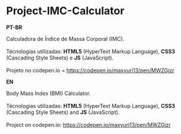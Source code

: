 # Project-IMC-Calculator

<strong>PT-BR</strong>

Calculadora de Índice de Massa Corporal (IMC).
<br><br>
Técnologias utilizadas: <strong>HTML5</strong> (HyperText Markup Language), <strong>CSS3</strong> (Cascading Style Sheets) e <strong>JS</strong> (JavaScript).
<br><br>
Projeto no codepen.io = https://codepen.io/maxyuri13/pen/MWZGjzr

<strong>EN</strong>

Body Mass Index (BMI) Calculator.
<br><br>
Técnologias utilizadas: <strong>HTML5</strong> (HyperText Markup Language), <strong>CSS3</strong> (Cascading Style Sheets) and <strong>JS</strong> (JavaScript).
<br><br>
Project on codepen.io: https://codepen.io/maxyuri13/pen/MWZGjzr

